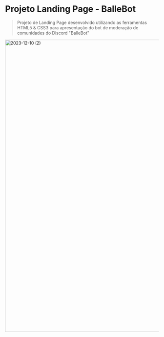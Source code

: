 # Projeto Landing Page - BalleBot

> Projeto de Landing Page desenvolvido utilizando as ferramentas HTML5 & CSS3 para apresentação do bot de moderação de comunidades do Discord "BalleBot"

<img width="957" alt="2023-12-10 (2)" src="https://github.com/pedrootavio-xy/landing_page_ballebot/assets/153446333/8639c2df-7e94-4195-bcc3-205aa187d972">
